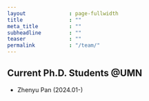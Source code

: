```yaml
---
layout              : page-fullwidth
title               : ""
meta_title          : ""
subheadline         : ""
teaser              : ""
permalink           : "/team/"
---
```


## Current Ph.D. Students @UMN

- Zhenyu Pan (2024.01-)




<!-- ## Current Postdocs

- Michael Brown
- Emily Davis
- David Wilson

## Research Assistants

- Sarah Lee
- Robert Thompson
- Olivia Rodriguez -->